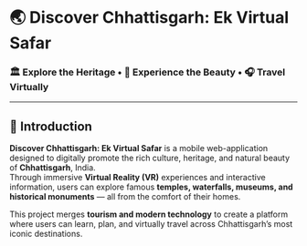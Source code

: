 # 🌏 Discover Chhattisgarh: Ek Virtual Safar

### 🏛️ Explore the Heritage • 🌊 Experience the Beauty • 🎧 Travel Virtually

---

## 📖 Introduction

**Discover Chhattisgarh: Ek Virtual Safar** is a mobile web-application designed to digitally promote the rich culture, heritage, and natural beauty of **Chhattisgarh**, India.  
Through immersive **Virtual Reality (VR)** experiences and interactive information, users can explore famous **temples, waterfalls, museums, and historical monuments** — all from the comfort of their homes.

This project merges **tourism and modern technology** to create a platform where users can learn, plan, and virtually travel across Chhattisgarh’s most iconic destinations.
